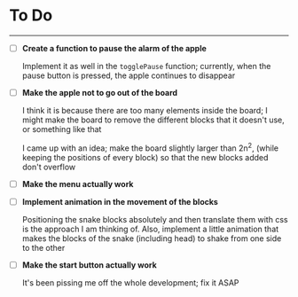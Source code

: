 # To Do
---
- [ ] **Create a function to pause the alarm of the apple**

    Implement it as well in the `togglePause` function;
    currently, when the pause button is pressed, the
    apple continues to disappear

- [ ] **Make the apple not to go out of the board**

    I think it is because there are too many elements inside the board;
    I might make the board to remove the different blocks that it doesn't
    use, or something like that

    I came up with an idea; make the board slightly larger than 2n<sup>2</sup>,
    (while keeping the positions of every block) so that the new blocks added
    don't overflow

- [ ] **Make the menu actually work**
- [ ] **Implement animation in the movement of the blocks**

    Positioning the snake blocks absolutely and then translate them
    with css is the approach I am thinking of. Also, implement
    a little animation that makes the blocks of the snake (including head)
    to shake from one side to the other

- [ ] **Make the start button actually work**

    It's been pissing me off the whole development; fix it ASAP